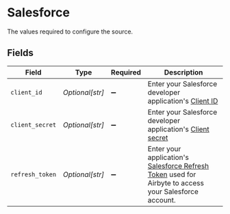 # Salesforce

The values required to configure the source.


## Fields

| Field                                                                                                                                                                                                                         | Type                                                                                                                                                                                                                          | Required                                                                                                                                                                                                                      | Description                                                                                                                                                                                                                   |
| ----------------------------------------------------------------------------------------------------------------------------------------------------------------------------------------------------------------------------- | ----------------------------------------------------------------------------------------------------------------------------------------------------------------------------------------------------------------------------- | ----------------------------------------------------------------------------------------------------------------------------------------------------------------------------------------------------------------------------- | ----------------------------------------------------------------------------------------------------------------------------------------------------------------------------------------------------------------------------- |
| `client_id`                                                                                                                                                                                                                   | *Optional[str]*                                                                                                                                                                                                               | :heavy_minus_sign:                                                                                                                                                                                                            | Enter your Salesforce developer application's <a href="https://developer.salesforce.com/forums/?id=9062I000000DLgbQAG">Client ID</a>                                                                                          |
| `client_secret`                                                                                                                                                                                                               | *Optional[str]*                                                                                                                                                                                                               | :heavy_minus_sign:                                                                                                                                                                                                            | Enter your Salesforce developer application's <a href="https://developer.salesforce.com/forums/?id=9062I000000DLgbQAG">Client secret</a>                                                                                      |
| `refresh_token`                                                                                                                                                                                                               | *Optional[str]*                                                                                                                                                                                                               | :heavy_minus_sign:                                                                                                                                                                                                            | Enter your application's <a href="https://developer.salesforce.com/docs/atlas.en-us.mobile_sdk.meta/mobile_sdk/oauth_refresh_token_flow.htm">Salesforce Refresh Token</a> used for Airbyte to access your Salesforce account. |